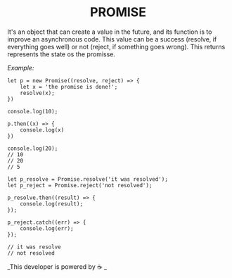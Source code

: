 <h1 align="center">PROMISE</h1>

It's an object that can create a value in the future, and its function is to improve an asynchronous code. This value can be a success (resolve, if everything goes well) or not (reject, if something goes wrong). This returns represents the state os the promisse. 

_Example:_

```
let p = new Promise((resolve, reject) => {
	let x = 'the promise is done!';
	resolve(x);
})

console.log(10);

p.then((x) => {
	console.log(x)
})

console.log(20);
// 10
// 20
// 5

```


```
let p_resolve = Promise.resolve('it was resolved');
let p_reject = Promise.reject('not resolved');

p_resolve.then((result) => {
	console.log(result);
});

p_reject.catch((err) => {
	console.log(err);
});

// it was resolve
// not resolved

```


_This developer is powered by ☕ _